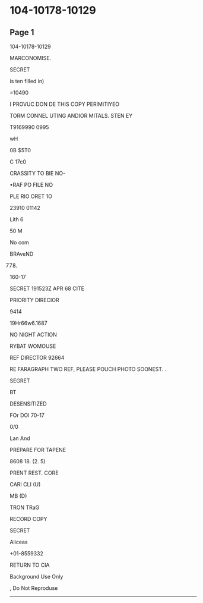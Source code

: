 # 104-10178-10129

## Page 1

104-10178-10129

MARCONOMISE.

SECRET

is ten filled in)

=10490

I PROVUC DON DE THIS COPY PERIMITIYEO

TORM CONNEL UTING ANDIOR MITALS. STEN EY

T9169990 0995

wH

0B $5T0

C 17c0

CRASSITY TO BIE NO-

•RAF PO FILE NO

PLE RIO ORET 1O

23910 01142

Lith 6

50 M

No com

BRAveND

778.

160-17

SECRET 191523Z APR 68 CITE

PRIORITY DIRECIOR

9414

19Hr66w6.1687

NO NIGHT ACTION

RYBAT WOMOUSE

REF DIRECTOR 92664

RE FARAGRAPH TWO REF, PLEASE POUCH PHOTO SOONEST. .

SEGRET

BT

DESENSITIZED

FOr DOI 70-17

0/0

Lan And

PREPARE FOR TAPENE

8608 18. (2. 5)

PRENT REST. CORE

CARI CLI (U)

MB (D)

TRON TRaG

RECORD COPY

SECRET

Aliceas

+01-8559332

RETURN TO CIA

Background Use Only

, Do Not Reproduse

---

